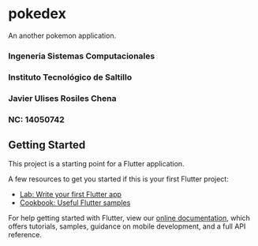 # pokedex

An another pokemon application.

###   Ingeneria Sistemas Computacionales
###    Instituto Tecnológico de Saltillo
            
### Javier Ulises Rosiles Chena
### NC: 14050742

## Getting Started

This project is a starting point for a Flutter application.

A few resources to get you started if this is your first Flutter project:

- [Lab: Write your first Flutter app](https://flutter.dev/docs/get-started/codelab)
- [Cookbook: Useful Flutter samples](https://flutter.dev/docs/cookbook)

For help getting started with Flutter, view our
[online documentation](https://flutter.dev/docs), which offers tutorials,
samples, guidance on mobile development, and a full API reference.
